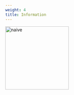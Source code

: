 ```yaml
---
weight: 4
title: Information
---
```


<img src="/images/masterpiece_naiive_gray.png" alt="naive" width="200">
